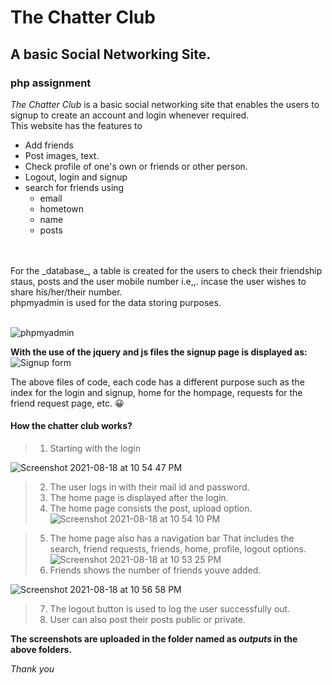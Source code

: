 # The Chatter Club
## A basic Social Networking Site.
### php assignment

_The Chatter Club_ is a basic social networking site that enables the users to signup to create an account and login whenever required.
<br> This website has the features to 
* Add friends
* Post images, text.
* Check profile of one's own or friends or other person.
* Logout, login and signup
* search for friends using
  * email
  * hometown
  * name
  * posts
<br>

<br>
For the _database_, a table is created for the users to check their friendship staus, posts and the user mobile number i.e,,. incase the user wishes to share his/her/their number.
<br> phpmyadmin is used for the data storing purposes.
<br>
<br>

![phpmyadmin](https://user-images.githubusercontent.com/47473752/129938695-0ddaeb41-f724-4b9b-9923-a775764134aa.png)



**With the use of the jquery and js files the signup page is displayed as:**
![Signup form](https://user-images.githubusercontent.com/47473752/129941228-f3cbf5ef-be3e-4b5b-8d92-4ff0999bbd3b.png)


The above files of code, each code has a different purpose such as the index for the login and signup, home for the hompage, requests for the friend request page, etc. :grinning:

#### How the chatter club works?
> 1. Starting with the login

![Screenshot 2021-08-18 at 10 54 47 PM](https://user-images.githubusercontent.com/47473752/129944076-12e4f513-33a6-4954-ac19-f96e3104db05.png)

> 2. The user logs in with their mail id and password. 
> 3. The home page is displayed after the login.
> 4. The home page consists the post, upload option.
![Screenshot 2021-08-18 at 10 54 10 PM](https://user-images.githubusercontent.com/47473752/129943977-2ef121b3-f6bb-48dd-ac30-626abe796402.png)

> 5. The home page also has a navigation bar That includes the search, friend requests, friends, home, profile, logout options.
![Screenshot 2021-08-18 at 10 53 25 PM](https://user-images.githubusercontent.com/47473752/129943866-3775e313-ec87-44c4-b705-889ced2c49c3.png)
> 6. Friends shows the number of friends youve added.

![Screenshot 2021-08-18 at 10 56 58 PM](https://user-images.githubusercontent.com/47473752/129944321-93326345-29c5-4a9e-861c-403556e21278.png)
> 7. The logout button is used to log the user successfully out.
> 8. User can also post their posts public or private.

**The screenshots are uploaded in the folder named as _outputs_ in the above folders.**

_Thank you_
